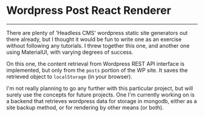 # Wordpress Post React Renderer

---

There are plenty of 'Headless CMS' wordpress static site generators out there already, but I thought it would be fun to write one as an exercise without following any tutorials. I threw together this one, and another one using MaterialUI, with varying degrees of success.

On this one, the content retrieval from Wordpress REST API interface is implemented, but only from the `posts` portion of the WP site. It saves the retrieved object to `localStorage` (in your browser).

I'm not really planning to go any further with this particular project, but will surely use the concepts for future projects. One I'm currently working on is a backend that retrieves wordpress data for storage in mongodb, either as a site backup method, or for rendering by other means (or both).
